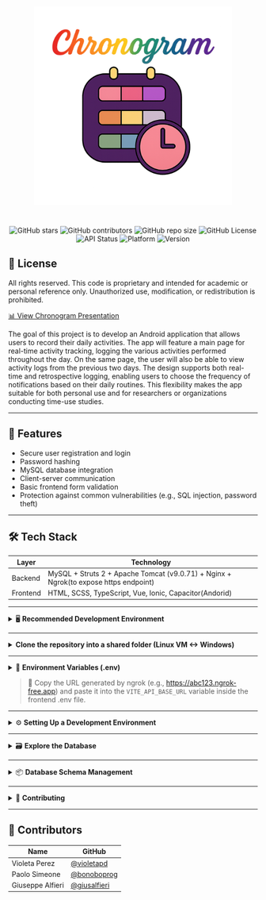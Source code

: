 <p align="center">
  <img src="docs/Logo.png" alt="Chronogram Title" width="400"/>
</p>


<p align="center" style="margin-top: 40px;">
    <img src="https://img.shields.io/github/stars/bonoboprog/Chronogram?style=plastic&color=FF2E2E&labelColor=2d0052" alt="GitHub stars">         <!-- Rosso -->
    <img src="https://img.shields.io/github/contributors/bonoboprog/Chronogram?style=plastic&color=FF7F00&labelColor=2d0052" alt="GitHub contributors"> <!-- Arancione -->
    <img src="https://img.shields.io/github/repo-size/bonoboprog/Chronogram?style=plastic&color=FFFF33&labelColor=2d0052" alt="GitHub repo size">  <!-- Giallo -->
    <img src="https://img.shields.io/github/license/bonoboprog/Chronogram?style=plastic&color=33FF33&labelColor=2d0052" alt="GitHub License">     <!-- Verde -->
    <img src="https://img.shields.io/badge/API%20Status-stable-33CCFF?style=plastic&labelColor=2d0052" alt="API Status">                          <!-- Azzurro -->
    <img src="https://img.shields.io/badge/Platform-Android-6666FF?style=plastic&labelColor=2d0052" alt="Platform">                               <!-- Blu -->
    <img src="https://img.shields.io/badge/Version-1.0.0-CC66FF?style=plastic&labelColor=2d0052" alt="Version">                                   <!-- Viola -->
</p>









## 💼 License

All rights reserved.
This code is proprietary and intended for academic or personal reference only.
Unauthorized use, modification, or redistribution is prohibited.

[📊 View Chronogram Presentation](https://docs.google.com/presentation/d/14NgOd5NSt-bIzUknydG7A0ilcgBkQL68LGOZmH8EEhI/edit?slide=id.g35803e53045_1_16)

The goal of this project is to develop an Android application that allows users to record their daily activities. The app will feature a main page for real-time activity tracking, logging the various activities performed throughout the day. On the same page, the user will also be able to view activity logs from the previous two days. The design supports both real-time and retrospective logging, enabling users to choose the frequency of notifications based on their daily routines. This flexibility makes the app suitable for both personal use and for researchers or organizations conducting time-use studies.

---

## 🚀 Features

* Secure user registration and login
* Password hashing
* MySQL database integration
* Client-server communication
* Basic frontend form validation
* Protection against common vulnerabilities (e.g., SQL injection, password theft)


---

## 🛠️ Tech Stack

| Layer    | Technology              |
| -------- | ----------------------- |
| Backend  | MySQL + Struts 2 + Apache Tomcat (v9.0.71) + Nginx + Ngrok(to expose https endpoint)       |
| Frontend | HTML, SCSS, TypeScript, Vue, Ionic, Capacitor(Andorid)   |


---

<details>
<summary>🖥️ <strong>Recommended Development Environment</strong></summary>

To ensure smooth setup and compatibility, the project is intended to be run as follows:

The recommended development setup is:
- **Windows** as the **host OS** (running the frontend)
- A **Ubuntu Linux virtual machine** (e.g., via **VMware**) as the **backend environment**

> [!Important]  
> ⚠️ The backend has **not been tested on WSL2** (Windows Subsystem for Linux). Its compatibility is currently unknown, so it is **not recommended** to use WSL2 for backend development.

</details>

---

<details>
<summary><strong>Clone the repository into a shared folder (Linux VM <-> Windows)</strong></summary>

   To ensure seamless collaboration between the **frontend (Windows)** and **backend (Linux VM)**, it's recommended to clone the repository into a **shared folder** that both systems can access (e.g., VMWare shared folder or a mounted network drive).

   This allows the Windows-hosted frontend and the Linux-hosted backend to work with the same source code base.

   ```bash
   # From inside your Linux virtual machine:
   cd /path/to/shared/folder
   git clone https://github.com/bonoboprog/Chronogram.git
   ```
</details>



---
<details>
<summary>🔐 <strong>Environment Variables (.env)</strong></summary>

> [!IMPORTANT]
> ⚠️ **Make sure all `.env` files are saved with LF (Unix-style) line endings — especially after each edit.**  
> On Windows, you can switch from `CRLF` to `LF` in the bottom-right corner of editors like VS Code.  
> This prevents parsing issues in Docker, Node, and other tools.


The project uses two environment configuration files that look like these:



### 1. Root `.env` (Backend Configuration)
Located in the project root folder:

```env
# Database
MYSQL_ROOT_PASSWORD=your_root_password
MYSQL_DATABASE=chronogram
MYSQL_USER=chronouser
MYSQL_PASSWORD=your_db_password
# API Keys
LLM_API_KEY=your_openrouter_api_key
# Email
MAIL_HOST=smtp.gmail.com
MAIL_PORT=587
MAIL_USER=your_email@gmail.com
MAIL_PASSWORD=your_app_password
# Security
JWT_SECRET_KEY=your_jwt_secret_key
APP_CANONICAL_URL=http://localhost:8100
```

### 2. Front `.env` (Frontend Configuration)

Located in /frontend folder

```env
VITE_API_BASE_URL=https://your-ngrok-subdomain.ngrok-free.app/chronogram
```

🔁 This value must match the public URL generated by ngrok.
👉 👉 See [Start an endpoint](#1-install-ngrok-on-linux-and-start-a-tunnel) for details on how to obtain it.




</details>


> 🔗 Copy the URL generated by ngrok (e.g., https://abc123.ngrok-free.app) and paste it into the `VITE_API_BASE_URL` variable inside the frontend .env file.




---

<details>
<summary>⚙️ <strong>Setting Up a Development Environment</strong></summary>

## 0. **Backend Environment Setup (on Ubuntu)**

These are required globally on your Ubuntu system before launching the app in the frontend on Windows.


☕ Java 11+

```bash
sudo apt update
sudo apt install openjdk-11-jdk

# Verify Java version
java -version
```
---

📦 Maven

```bash
sudo apt install maven

# Verify Maven version
mvn -v
```

---

🐳 Docker (using Docker's official apt repository)

 🔁 Preliminaries – Remove conflicting packages
Run the following command to uninstall all conflicting packages with Docker Engine:

```bash
for pkg in docker.io docker-doc docker-compose docker-compose-v2 podman-docker containerd runc; do sudo apt-get remove $pkg; done
```
 
> `apt-get` might report that you have none of these packages installed.
        

🧷 Add Docker's official GPG key and repository

```bash
sudo apt-get update
sudo apt-get install ca-certificates curl
sudo install -m 0755 -d /etc/apt/keyrings
sudo curl -fsSL https://download.docker.com/linux/ubuntu/gpg -o /etc/apt/keyrings/docker.asc
sudo chmod a+r /etc/apt/keyrings/docker.asc

# Add the repository to Apt sources:
echo \
"deb [arch=$(dpkg --print-architecture) signed-by=/etc/apt/keyrings/docker.asc] https://download.docker.com/linux/ubuntu \
$(. /etc/os-release && echo "${UBUNTU_CODENAME:-$VERSION_CODENAME}") stable" | \
sudo tee /etc/apt/sources.list.d/docker.list > /dev/null
sudo apt-get update
```

📥 Install the latest version, run:


```bash
sudo apt-get install docker-ce docker-ce-cli containerd.io docker-buildx-plugin docker-compose-plugin
```

✅ Verify that the installation is successful by running the hello-world image:

 ```bash
 sudo docker run hello-world
 ```

This command downloads a test image and runs it in a container.
When the container runs, it prints a confirmation message and exits.

🎉 You have now successfully installed and started Docker Engine.

## 1. **Install ngrok on Linux and start a tunnel**

Install ngrok via Apt with the following command:


```bash
curl -sSL https://ngrok-agent.s3.amazonaws.com/ngrok.asc \
| sudo tee /etc/apt/trusted.gpg.d/ngrok.asc >/dev/null \
&& echo "deb https://ngrok-agent.s3.amazonaws.com buster main" \
| sudo tee /etc/apt/sources.list.d/ngrok.list \
&& sudo apt update \
&& sudo apt install ngrok
```

Add your authtoken (If you don’t have an authtoken then [Sign up](https://dashboard.ngrok.com/signup) for a free account).

```bash
ngrok config add-authtoken <YOUR_NGROK_AUTHTOKEN>
```
   
Start an endpoint:

```bash
ngrok http 80
```

## 2. **Start backend environment on Linux**

First, move into the cloned `Chronogram` repository folder, then navigate to the backend scripts directory and run the setup script:

```bash
cd ~/path/to/Chronogram/scripts/backend_scripts
./setup_fresh_backend.sh
```
This script will:

- Stop and remove old containers
- Build the backend (`build.sh`)
- Start MySQL and Tomcat and Nginx

## 3. **Refresh backend after making code changes**

   ```bash
   ./refresh_tomcat_server.sh
   ```

## 4. **Set up the LLM with your API key 🔑**

   1. Go to [https://openrouter.ai](https://openrouter.ai)
   2. Click **Sign In** in the top-right corner and log in (you can use GitHub, Google, etc.)
   3. Go to the [API Keys Dashboard](https://openrouter.ai/keys)
   4. Click **"Create new key"**
   5. Copy your newly generated key
   6. Paste it into your `.env` file as follows:

      ```env
      LLM_API_KEY=your_openrouter_key_here
      ```


## 5. **Frontend Environment Setup (on Windows)**

   This section sets up the frontend development environment on **Windows**, including Node.js via `fnm` (Fast Node Manager) and the Ionic CLI.

   > ⚠️ The frontend must be developed on **Windows**, and Node.js should be installed using `fnm`, as recommended by the official Node.js documentation for Windows.

   ````powershell
   # --- Install fnm (Fast Node Manager) ---
   # Open PowerShell and run the following
   
   # Download and install fnm:
   winget install Schniz.fnm
   
   # Download and install Node.js:
   fnm install 22

   # Verify the Node.js version:
   node -v # Should print "v22.14.0".

   # Verify npm version:
   npm -v # Should print "10.9.2".

   # --- Install Ionic CLI globally ---
   npm install -g @ionic/cli

   # Verify Ionic version
   ionic -v
   ````



## 6. **Launch the app frontend in Windows**

   Open a terminal window — preferably the **integrated terminal** of your favorite IDE — and navigate to the `frontend/` folder located in the project root. Then run:

   ```bash
   ionic build
   ionic serve
   ```
   



## 7. **Connect to MySQL container from Windows (e.g., using MySQL Workbench)**

   If you want to inspect or manage the backend MySQL database from **Windows**, you can connect to the running MySQL container using tools like **MySQL Workbench**.

   The MySQL container exposes the **default MySQL port 3306** to the host, making it accessible from Windows as long as the Docker host is reachable (e.g., if running on a local Linux VM with bridged or host networking).

   #### ✅ Steps:

   1. Open **MySQL Workbench** on Windows.
   2. Create a **new connection** with the following settings:
      - **Hostname**: IP address or hostname of the Linux VM (e.g., `192.168.x.x`)
      - **Port**: `3306`
      - **Username**: use the `MYSQL_USER` defined in the backend `.env` file
      - **Password**: use the corresponding `MYSQL_PASSWORD` (check "Store in Vault…" if desired)
   3. Test the connection and save.

   > 💡 You can find the database name in the `.env` file under `MYSQL_DATABASE`.

   > ⚠️ Make sure the container is up and that the port `3306` is properly published in `docker-compose.yml`, e.g.:
   > ```yaml
   > ports:
   >   - "3306:3306"
   > ```

   > 🔐 Ensure no firewall or network rule is blocking the connection between Windows and the Linux host.
</details>

---

<details> 
<summary>🗃️ <strong>Explore the Database</strong></summary>


 1. **Access via terminal:**

    ```bash
    docker exec -it chronogram-mysql mysql -u chronouser -pchronopass chronogram
    ```

 2. **Verify the tables:**

    ```bash
    SHOW TABLES;
    DESCRIBE nome_tabella;
    ```

</details>

---

<details>
<summary>📦 <strong>Database Schema Management</strong></summary>

1. **After making EER/Workbench changes → forward engineer into MySQL container**

2. **Export the schema**

   ```bash
   ./export_schema.sh
   ```

3. **Version the schema**

   ```bash
   git add docker/init/schema.sql
   git commit -m "🔄 DB structure updated"
   git push
   ```

> \[!IMPORTANT]
> ⚠️ The `setup_fresh_backend.sh` script automatically loads `schema.sql` only on the first startup (empty volume).
>
> To force a reset:
>
> ```bash
> docker compose down -v
> ./setup_fresh_backend.sh
> ```
</details>

---

<details>
<summary>🤝 <strong>Contributing</strong></summary>

Each contributor can:

```bash
git clone ...
./dev_setup.sh
```

Then contribute to:

* Backend (Java)
* Frontend (/mobile)
* Schema DB (`export_schema.sh`)

> \[!NOTE]
> 🧠 Note: The `schema.sql` file is the single source of truth for the database!
</details>

---

## 👥 Contributors

| Name             | GitHub                                         |
| ---------------- | ---------------------------------------------- |
| Violeta Perez    | [@violetapd](https://github.com/violetapd)     |
| Paolo Simeone    | [@bonoboprog](https://github.com/bonoboprog)   |
| Giuseppe Alfieri | [@giusalfieri](https://github.com/giusalfieri) |

